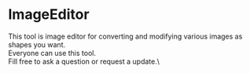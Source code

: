 # ImageEditor
This tool is image editor for converting and modifying various images as shapes you want.\
Everyone can use this tool. \
Fill free to ask a question or request a update.\


